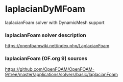 # laplacianDyMFoam
laplacianFoam solver with DynamicMesh support

### laplacianFoam solver description
https://openfoamwiki.net/index.php/LaplacianFoam

### laplacianFoam (OF.org 9) sources
https://github.com/OpenFOAM/OpenFOAM-9/tree/master/applications/solvers/basic/laplacianFoam
